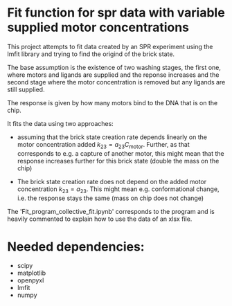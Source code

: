 # Fit function for spr data with variable supplied motor concentrations

This project attempts to fit data created by an SPR experiment using the lmfit library and trying to find the origind of the brick state.

The base assumption is the existence of two washing stages, the first one, where motors and ligands are supplied and the reponse increases and the second stage where the motor concentration is removed but any ligands are still supplied. 

The response is given by how many motors bind to the DNA that is on the chip.

It fits the data using two approaches:

* assuming that the brick state creation rate depends linearly on the motor concentration added $k_{23} = a_{23} C_\text{motor}$. Further, as that corresponds to e.g. a capture of another motor, this might mean that the response increases further for this brick state (double the mass on the chip)

* The brick state creation rate does not depend on the added motor concentration $k_{23} = a_{23}$. This might mean e.g. conformational change, i.e. the response stays the same (mass on chip does not change)


The 'Fit_program_collective_fit.ipynb' corresponds to the program and is heavily commented to explain how to use the data of an xlsx file.


# Needed dependencies:
* scipy
* matplotlib
* openpyxl
* lmfit
* numpy
